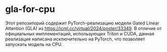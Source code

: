 # gla-for-cpu
Этот репозиторий содержит PyTorch-реализацию модели Gated Linear Attention (GLA) из https://icml.cc/virtual/2024/poster/33349. В отличие от официальных имплементаций, использующих Triton и CUDA, данная реализация написана исключительно на PyTorch, что позволяет запускать модель на CPU.
